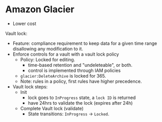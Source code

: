 # Amazon Glacier
- Lower cost

Vault lock:

- Feature: compliance requirement to keep data for a given time range disallowing any modification to it.
- Enforce controls for a vault with a vault lock policy
     - Policy: Locked for editing.
        - time-based retention and "undeleteable", or both.
        - control is implemented through IAM policies
     - `glacier:DeleteArchive` is locked for 365.
     - Note: rules in a policy, first rules have higher precedence.
 - Vault lock steps:
    - Init
        - lock goes to `InProgress` state, a `lock ID` is returned
        - have 24hrs to validate the lock (expires after 24h)
    - Complete Vault lock (validate)
        - State transitions: `InProgress` -> `Locked`.
     